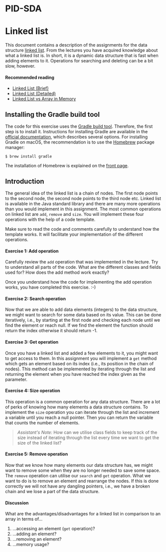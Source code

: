 # PID-SDA
# Linked list

This document contains a description of the assignments for the data
structure [linked list](https://en.wikipedia.org/wiki/Linked_list). From the lectures
you have acquired knowledge about what a linked list is. In short, it
is a dynamic data structure that is fast when adding elements to
it. Operations for searching and deleting can be a bit slow, however.

#### Recommended reading
- [Linked List (Brief)](https://www.youtube.com/watch?v=njTh_OwMljA&t)
- [Linked List (Detailed)](https://www.youtube.com/watch?v=WwfhLC16bis)
- [Linked List vs Array in Memory](https://www.youtube.com/watch?v=ir2gbu3Lj8s)

## Installing the Gradle build tool

The code for this exercise uses the [Gradle build
tool](https://gradle.org/). Therefore, the first step is to install
it. Instructions for installing Gradle are available in the [official
documentation](https://gradle.org/install/), which describes several
options. For installing Gradle on macOS, the recommendation is to use
the [Homebrew](https://brew.sh/) package manager:

    $ brew install gradle

The installation of Homebrew is explained on the [front
page](https://brew.sh/).

## Introduction

The general idea of the linked list is a chain of nodes. The first
node points to the second node, the second node points to the third
node etc. Linked list is available in the Java standard library and
there are many more operations than you would implement in this
assignment. The most common operations on linked list are `add`, 
`remove` and `size`. You will implement these four operations with the
help of a code template.

Make sure to read the code and comments carefully to understand how
the template works. It will facilitate your implementation of the
different operations.

#### Exercise 1: Add operation

Carefully review the `add` operation that was implemented in the
lecture. Try to understand all parts of the code. What are the
different classes and fields used for? How does the add method work
exactly?

Once you understand how the code for implementing the add operation
works, you have completed this exercise. :-)

#### Exercise 2: Search operation

Now that we are able to add data elements (integers) to the data
structure, we might want to search for some data based on its
value. This can be done iteratively, i.e., by starting at the first
node and checking each node until we find the element or reach
null. If we find the element the function should return the index
otherwise it should return -1.

#### Exercise 3: Get operation

Once you have a linked list and added a few elements to it, you might
want to get access to them. In this assignment you will implement a
`get` method which gets an element based on its index (i.e., its
position in the chain of nodes). This method can be implemented by
iterating through the list and returning the element when you have
reached the index given as the parameter.

#### Exercise 4: Size operation

This operation is a common operation for any data structure. There are
a lot of perks of knowing how many elements a data structure
contains. To implement the `size` operation you can iterate through
the list and increment a variable until you reach a null pointer. Then
you can return the variable that counts the number of elements.

> *Assistant's Note:*
> How can we utilise class fields to keep track of the size instead of
> iterating through the list every time we want to get the size of the
> linked list?

#### Exercise 5: Remove operation

Now that we know how many elements our data structure has, we might
want to remove some when they are no longer needed to save some
space. The `remove` operation can utilise our `search` and `get`
operation. What we want to do is to remove an element and rearrange
the nodes. If this is done correctly we will not have any dangling
pointers, i.e., we have a broken chain and we lose a part of the data
structure.

#### Discussion

What are the advantages/disadvantages for a linked list in comparison to an array in terms of...
1. ...accessing an element (`get` operation)?
1. ...adding an element?
1. ...removing an element?
1. ...memory usage?

